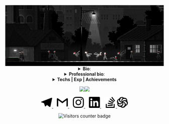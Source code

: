 
<img align="center" src="https://raw.githubusercontent.com/v-excelsior/v-excelsior/main/assets/banner.png" alt="Reacme banner">

<details>
  <summary align="center"><b>Bio</b>:</summary>
  <br>
  <div align="center">
    
|     Key      |           Value           |
|--------------|---------------------------|
| From         |     50.2649 ~ 28.6767     |
| Age          |           10110           |
| Language     |        🇷🇺  🇺🇦  🇬🇧         |
| Profession   |    Junior JS Developer    |
| Goal October |    Octoberfest T-Shirt    |
| Goal 2020    |  10 stars on my projects  |

 </div>
</details>

<details>
  <summary align="center"><b>Professional bio</b>:</summary>
  <br>
  <div align="center">
    
🏁`01.02.2020` - start developer way

📄`25.02.2020` - finished first landing page

💚`27.04.2020` - start my first app with Vue

💙`20.07.2020` - start my first app with React

🚀`01.08.2020` - find my first work as Junior JS Developer at [Backendless](https://backendless.com/) 

⏱️`09.10.2020` - create first NPM package

⭐`14.10.2020` - create awesome README.md
  </div>
</details>

<details>
  <summary align="center"><b>Techs | Exp | Achievements</b></summary>
  <br>
  <div align="center" width="70%">
   <img src="https://img.shields.io/badge/javascript%20-%23323330.svg?&style=for-the-badge&logo=javascript&logoColor=%23F7DF1E"/>
   <img src="https://img.shields.io/badge/css3%20-%231572B6.svg?&style=for-the-badge&logo=css3&logoColor=white"/>
   <img src="https://img.shields.io/badge/html5%20-%23E34F26.svg?&style=for-the-badge&logo=html5&logoColor=white"/>
   <img src="https://img.shields.io/badge/react%20-%2320232a.svg?&style=for-the-badge&logo=react&logoColor=%2361DAFB"/>
   <img src="https://img.shields.io/badge/vuejs%20-%2335495e.svg?&style=for-the-badge&logo=vue.js&logoColor=%234FC08D"/>
   <img src="https://img.shields.io/badge/bootstrap%20-%23563D7C.svg?&style=for-the-badge&logo=bootstrap&logoColor=white"/>
   <img src="https://img.shields.io/badge/redux%20-%23593d88.svg?&style=for-the-badge&logo=redux&logoColor=white"/>
   <img src="https://img.shields.io/badge/SASS%20-hotpink.svg?&style=for-the-badge&logo=SASS&logoColor=white"/>
   <img src="https://img.shields.io/badge/webpack%20-%238DD6F9.svg?&style=for-the-badge&logo=webpack&logoColor=black" />
   <img src="https://img.shields.io/badge/git%20-%23F05033.svg?&style=for-the-badge&logo=git&logoColor=white"/>
   <img src="https://img.shields.io/badge/firebase%20-%23039BE5.svg?&style=for-the-badge&logo=firebase"/>
  </div>
  
  <br>
  
  <p align="center"><b>Also</b>: Jest,LESS, Pug, GULP, BEM, Vue eco-system</p>
  
  <br>
  
  <div align="center">
   <img src="https://www.codewars.com/users/Sicely/badges/large"/>
  </div>
  
  <br>
  
  <p align="center"><b>Books</b>: 
   <a href="https://git-scm.com/book/en/v2" aria-label="Book Pro Git Link">Pro Git</a>,
   <a href="https://github.com/egonSchiele/grokking_algorithms" aria-label="Book Grokking Algorithms code examples repo">Grokking Algorithms</a>,
   <a href="https://en.wikipedia.org/wiki/Robert_C._Martin" aria-label="Book Clean code link to autor Wiki">Clean Code</a>,
   <a href="https://javascript.info/" aria-label="Book Learn.JS Link">Learn.JS</a>,
  </p>
  

</details>

<p align="center">
<img height="137px" src="https://github-readme-stats.vercel.app/api?username=adamalston&hide_title=true&hide_border=true&show_icons=true&include_all_commits=true&line_height=21&theme=tokyonight" /><img height="137px" src="https://github-readme-stats.vercel.app/api/top-langs/?username=v-excelsior&hide_title=true&hide_border=true&layout=compact&theme=tokyonight"/>
</p>

<p align="center">
 <a href="t.me/v_excelsior" target="_blank" aria-label="Dima's Telegram">
  <img src="assets/telegram.svg" width="35px" alt="Dima's telegram"/>
 </a>
 &nbsp;&nbsp;
 <a href="mailto:vakyla98@gmail.com" target="_blank" aria-label="Dima's mailto">
  <img src="assets/gmail.svg" width="35px" alt="Dima's mailto"/>
 </a>
 &nbsp;&nbsp;
 <a href="https://www.instagram.com/v_excelsior/" target="_blank" aria-label="Dima's Instagram">
  <img src="assets/instagram.svg" width="35px" alt="Dima's Instagram"/>
 </a>
 &nbsp;&nbsp;
 <a href="https://www.linkedin.com/in/dmytro-vakuliuk-3971451a6/" target="_blank" aria-label="Dima's LinkedIn">
  <img src="assets/linkedin.svg" width="35px" alt="Dima's LinkedIn"/>
 </a>
 &nbsp;&nbsp;
 <a href="https://stackoverflow.com/users/13216414/dima-vak/" target="_blank" aria-label="Dima's SO">
  <img src="assets/stackoverflow.svg" width="35px" alt="Dima's SO"/>
 </a>
  <a href="https://www.codewars.com/users/Sicely" target="_blank" aria-label="Dima's CodeWars">
   <img src="assets/codewars.svg" width="35px" alt="Dima's CodeWars"/>
  </a>
</p>

<p align="center">
 <img src="https://visitor-badge.glitch.me/badge?page_id=v-excelsior.v-excelsior/" alt="Visitors counter badge">
</p>

